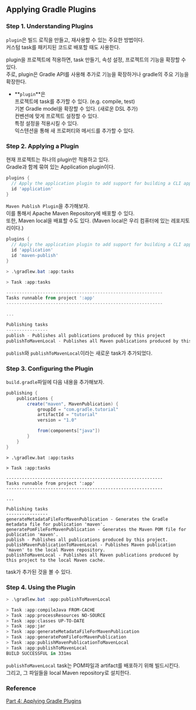 ## Applying Gradle Plugins
### Step 1. Understanding Plugins
`plugin`은 빌드 로직을 만들고, 재사용할 수 있는 주요한 방법이다.<br>
커스텀 task를 패키지된 코드로 배포할 때도 사용한다.<br>

plugin을 프로젝트에 적용하면, task 만들기, 속성 설정, 프로젝트의 기능을 확장할 수 있다.<br>
주로, plugin은 Gradle API를 사용해 추가로 기능을 확장하거나 gradle의 주요 기능을 확장한다.<br>

- **`plugin`**은<br>
  프로젝트에 task를 추가할 수 있다. (e.g. compile, test)<br>
  기본 Gradle model을 확장할 수 있다. (새로운 DSL 추가)<br>
  컨벤션에 맞게 프로젝트 설정할 수 있다.<br>
  특정 설정을 적용시킬 수 있다.<br>
  익스텐션을 통해 새 프로퍼티와 메서드를 추가할 수 있다.<br>

### Step 2. Applying a Plugin
현재 프로젝트는 하나의 plugin만 적용하고 있다.<br>
Gradle과 함께 묶여 있는 Application plugin이다.<br>

```groovy
plugins {
  // Apply the application plugin to add support for building a CLI application in Java.
  id 'application'
}
```
`Maven Publish Plugin`을 추가해보자.<br>
이를 통해서 Apache Maven Repository에 배포할 수 있다.<br>
또한, Maven local을 배표할 수도 있다. (Maven local은 우리 컴퓨터에 있는 레포지토리이다.)<br>
```groovy
plugins {
  // Apply the application plugin to add support for building a CLI application in Java.
  id 'application'
  id 'maven-publish'
}
```

```powershell
> .\gradlew.bat :app:tasks

> Task :app:tasks

------------------------------------------------------------
Tasks runnable from project ':app'
------------------------------------------------------------

...

Publishing tasks
----------------
publish - Publishes all publications produced by this project
publishToMavenLocal - Publishes all Maven publications produced by this project to the local Maven cache.
```
`publish`와 `publishToMavenLocal`이라는 새로운 task가 추가되었다.<br>

### Step 3. Configuring the Plugin
`build.gradle`파일에 다음 내용을 추가해보자.<br>
```groovy
publishing {
    publications {
        create("maven", MavenPublication) {
            groupId = "com.gradle.tutorial"
            artifactId = "tutorial"
            version = "1.0"

            from(components["java"])
        }
    }
}
```
```
> .\gradlew.bat :app:tasks

> Task :app:tasks

------------------------------------------------------------
Tasks runnable from project ':app'
------------------------------------------------------------

...

Publishing tasks
----------------
generateMetadataFileForMavenPublication - Generates the Gradle metadata file for publication 'maven'.
generatePomFileForMavenPublication - Generates the Maven POM file for publication 'maven'.
publish - Publishes all publications produced by this project.
publishMavenPublicationToMavenLocal - Publishes Maven publication 'maven' to the local Maven repository.
publishToMavenLocal - Publishes all Maven publications produced by this project to the local Maven cache.
```
task가 추가된 것을 볼 수 있다.

### Step 4. Using the Plugin
```powershell
> .\gradlew.bat :app:publishToMavenLocal

> Task :app:compileJava FROM-CACHE
> Task :app:processResources NO-SOURCE
> Task :app:classes UP-TO-DATE
> Task :app:jar
> Task :app:generateMetadataFileForMavenPublication
> Task :app:generatePomFileForMavenPublication
> Task :app:publishMavenPublicationToMavenLocal
> Task :app:publishToMavenLocal
BUILD SUCCESSFUL in 331ms
```
`publishToMavenLocal` task는 POM파일과 artifact를 배포하기 위해 빌드시킨다.<br>
그리고, 그 파일들을 local Maven repository로 설치한다.<br>

### Reference
[Part 4: Applying Gradle Plugins](https://docs.gradle.org/current/userguide/part4_gradle_plugins.html#part4_begin)<br>
